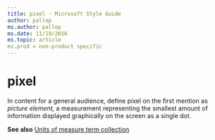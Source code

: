 ```yaml
---
title: pixel - Microsoft Style Guide
author: pallep
ms.author: pallep
ms.date: 11/19/2016
ms.topic: article
ms.prod = non-product specific
---
```


# pixel

In content for a general audience, define pixel on the first mention as *picture element,* a measurement representing the smallest amount of information displayed graphically on the screen as a single dot. 

**See also** [Units of measure term collection](/style-guide/a-z-word-list-term-collections/term-collections/units-of-measure-terms)
